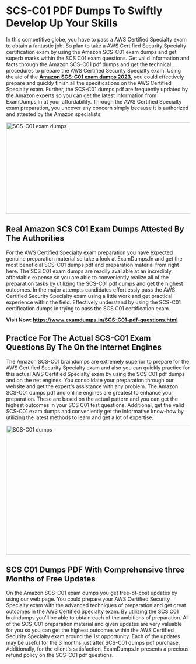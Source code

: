 <h1><strong>SCS-C01 PDF Dumps To Swiftly Develop Up Your Skills</strong></h1>
<p>In this competitive globe, you have to pass a AWS Certified Specialty exam to obtain a fantastic job. So plan to take a AWS Certified Security Specialty certification exam by using the Amazon SCS-C01 exam dumps and get superb marks within the SCS C01 exam questions. Get valid Information and facts through the Amazon SCS-C01 pdf dumps and get the technical procedures to prepare the AWS Certified Security Specialty exam. Using the aid of the <strong><a href="https://www.examdumps.in/SCS-C01-pdf-questions.html">Amazon SCS-C01 exam dumps 2023</a></strong>, you could effectively prepare and quickly finish all the specifications on the AWS Certified Specialty exam. Further, the SCS-C01 dumps pdf are frequently updated by the Amazon experts so you can get the latest information from ExamDumps.In at your affordability. Through the AWS Certified Specialty exam preparation, you uncover any concern simply because it is authorized and attested by the Amazon specialists.</p>
<p><img src="https://i.ibb.co/zxJwW90/Copy-of-Online-Classes-Twitter-header-post-Made-with-Poster-My-Wall-1.png" alt="SCS-C01 exam dumps" width="750" height="250" /></p>
<h2><strong>Real Amazon SCS C01 Exam Dumps Attested By The Authorities</strong></h2>
<p>For the AWS Certified Specialty exam preparation you have expected genuine preparation material so take a look at ExamDumps.In and get the most beneficial SCS-C01 dumps pdf and preparation material from right here. The SCS C01 exam dumps are readily available at an incredibly affordable expense so you are able to conveniently realize all of the preparation tasks by utilizing the SCS-C01 pdf dumps and get the highest outcomes. In the major attempts candidates effortlessly pass the AWS Certified Security Specialty exam using a little work and get practical experience within the field. Effectively understand by using the SCS-C01 certification dumps in trying to pass the SCS C01 certification exam.</p>
<p><strong>Visit Now:&nbsp;<a href="https://www.examdumps.in/SCS-C01-pdf-questions.html">https://www.examdumps.in/SCS-C01-pdf-questions.html</a></strong></p>
<h2><strong>Practice For The Actual SCS-C01 Exam Questions By The On the internet Engines</strong></h2>
<p>The Amazon SCS-C01 braindumps are extremely superior to prepare for the AWS Certified Security Specialty exam and also you can quickly practice for this actual AWS Certified Specialty exam by using the SCS C01 pdf dumps and on the net engines. You consolidate your preparation through our website and get the expert's assistance with any problem. The Amazon SCS-C01 dumps pdf and online engines are greatest to enhance your preparation. These are based on the actual pattern and you can get the highest outcomes in your SCS C01 test questions. Additional, get the valid SCS-C01 exam dumps and conveniently get the informative know-how by utilizing the latest methods to learn and get a lot of expertise.</p>
<p><a href="https://www.examdumps.in/SCS-C01-pdf-questions.html"><img src="https://i.ibb.co/QkNtdwY/Copy-of-Zoom-Online-Classes-Facebook-Share-Po-Made-with-Poster-My-Wall-1.jpg" alt="SCS-C01 dumps" width="670" height="352" /></a></p>
<h2><strong>SCS C01 Dumps PDF With Comprehensive three Months of Free Updates</strong></h2>
<p>On the Amazon SCS-C01 exam dumps you get free-of-cost updates by using our web page. You could prepare your AWS Certified Security Specialty exam with the advanced techniques of preparation and get great outcomes in the AWS Certified Specialty exam. By utilizing the SCS C01 braindumps you'll be able to obtain each of the ambitions of preparation. All of the SCS-C01 preparation material and given updates are very valuable for you so you can get the highest outcomes within the AWS Certified Security Specialty exam around the 1st opportunity. Each of the updates may be useful for the 3 months just after SCS-C01 dumps pdf purchase. Additionally, for the client's satisfaction, ExamDumps.In presents a precious refund policy on the SCS-C01 pdf questions.</p>
